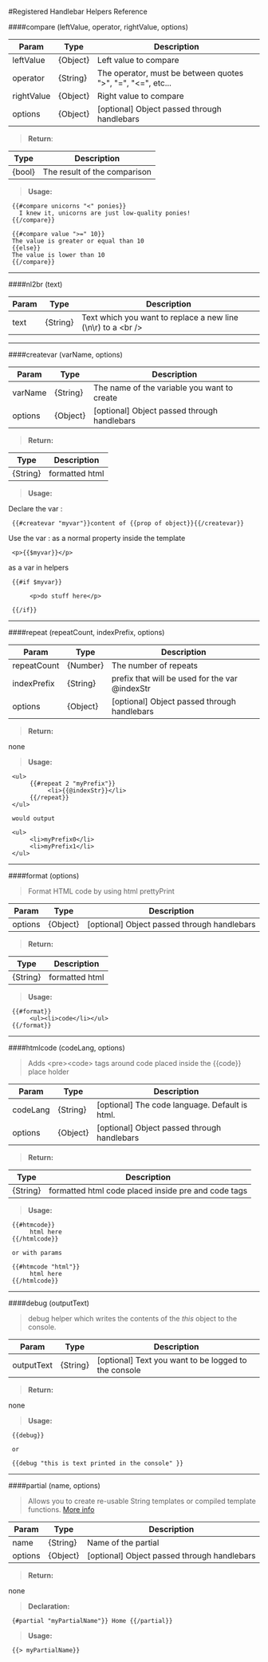 #Registered Handlebar Helpers Reference


####compare (leftValue, operator, rightValue, options)

|Param     |Type    |Description
|----------|--------|--------------
|leftValue |{Object}|Left value to compare|
|operator  |{String}|The operator, must be between quotes ">", "=", "<=", etc...|
|rightValue|{Object}|Right value to compare|
|options   |{Object}|[optional] Object passed through handlebars|

>**Return**:

Type    |Description
|-------|-----------
{bool}  |The result of the comparison


>**Usage:**

     {{#compare unicorns "<" ponies}}
       I knew it, unicorns are just low-quality ponies!
     {{/compare}}
    
     {{#compare value ">=" 10}}
     The value is greater or equal than 10
     {{else}}
     The value is lower than 10
     {{/compare}}

***
####nl2br (text)

|Param     |Type    |Description
|----------|--------|--------------
|text      |{String}|Text which you want to replace a new line (\n\r) to a &lt;br /&gt;

***
####createvar (varName, options)

|Param     |Type    |Description
|----------|--------|--------------
|varName   |{String}|The name of the variable you want to create|
|options   |{Object}|[optional] Object passed through handlebars|

>**Return:**

Type    |Description
|-------|-----------
{String}|formatted html

>**Usage:**
     
Declare the var :

     {{#createvar "myvar"}}content of {{prop of object}}{{/createvar}}

Use the var :
as a normal property inside the template

     <p>{{$myvar}}</p>
    
as a var in helpers

     {{#if $myvar}}
          
          <p>do stuff here</p>
          
     {{/if}}

***
####repeat (repeatCount, indexPrefix, options)

|Param      |Type    |Description
|-----------|--------|--------------
|repeatCount|{Number}|The number of repeats
|indexPrefix|{String}|prefix that will be used for the var @indexStr
|options    |{Object}|[optional] Object passed through handlebars|

>**Return:**

none

>**Usage:**

     <ul>
          {{#repeat 2 "myPrefix"}}
               <li>{{@indexStr}}</li>
          {{/repeat}}
     </ul>
     
     would output
     
     <ul>
          <li>myPrefix0</li>
          <li>myPrefix1</li>
     </ul>

***
####format (options)

>Format HTML code by using html prettyPrint 

|Param      |Type    |Description
|-----------|--------|--------------
|options    |{Object}|[optional] Object passed through handlebars

>**Return:**

Type    |Description
|-------|-----------
{String}|formatted html

>**Usage:**
     
     {{#format}}
          <ul><li>code</li></ul>
     {{/format}}

***
####htmlcode (codeLang, options)

>Adds &lt;pre&gt;&lt;code&gt; tags around code placed inside the {{code}} place holder

|Param       |Type    |Description
|------------|--------|--------------
|codeLang    |{String}|[optional] The code language. Default is html.
|options     |{Object}|[optional] Object passed through handlebars

>**Return:**

Type     |Description
|--------|-----------
|{String}|formatted html code placed inside pre and code tags

>**Usage:**

     {{#htmcode}}
          html here
     {{/htmlcode}}
     
     or with params
     
     {{#htmcode "html"}}
          html here
     {{/htmlcode}}
     
***
####debug (outputText)
>debug helper which writes the contents of the *this* object to the console.

|Param       |Type    |Description
|------------|--------|--------------
|outputText  |{String}|[optional] Text you want to be logged to the console

>**Return:**

none

>**Usage:**

     {{debug}} 
     
     or 
     
     {{debug "this is text printed in the console" }}

***
####partial (name, options)
>Allows you to create re-usable String templates or compiled template functions.
>[More info](https://github.com/wycats/handlebars.js/#partials)

|Param    |Type    |Description
|---------|--------|--------------
|name     |{String}|Name of the partial
|options  |{Object}|[optional] Object passed through handlebars


>**Return:**

none

>**Declaration:**

     {#partial "myPartialName"}} Home {{/partial}}

>**Usage:**
     
     {{> myPartialName}}
